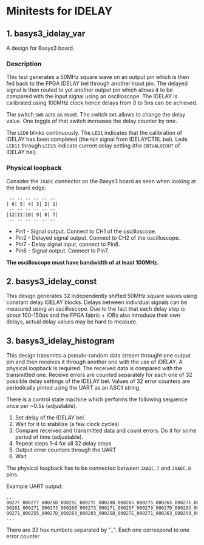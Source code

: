 # Minitests for IDELAY

## 1. basys3_idelay_var

A design for Basys3 board.

### Description

This test generates a 50MHz square wave on an output pin which is then fed back to the FPGA IDELAY bel through another input pin. The delayed signal is then routed to yet another output pin which allows it to be compared with the input signal using an oscilloscope. The IDELAY is calibrated using 100MHz clock hence delays from 0 to 5ns can be achieved.

The switch `SW0` acts as reset. The switch `SW1` allows to change the delay value. One toggle of that switch increases the delay counter by one.

The `LED0` blinks continuously. The `LED1` indicates that the calibration of IDELAY has been completed (the `RDY` signal from IDELAYCTRL bel). Leds `LED11` through `LED15` indicate current delay setting (the `CNTVALUEOUT` of IDELAY bel).

### Physical loopback

Consider the `JXADC` connector on the Basys3 board as seen when looking at the board edge:
```
 -- -- -- -- -- --
| 6| 5| 4| 3| 2| 1|
 -- -- -- -- -- --
|12|11|10| 9| 8| 7|
 -- -- -- -- -- --
```

 - Pin1 - Signal output. Connect to CH1 of the oscilloscope.
 - Pin2 - Delayed signal output. Connect to CH2 of the oscilloscope.
 - Pin7 - Delay signal input, connect to Pin8.
 - Pin8 - Signal output. Connect to Pin7.

**The oscilloscope must have bandwidth of at least 100MHz.**

## 2. basys3_idelay_const

This design generates 32 independently shifted 50MHz square waves using constant delay IDELAY blocks. Delays between individual signals can be measured using an oscilloscope. Due to the fact that each delay step is about 100-150ps and the FPGA fabric + IOBs also introduce their own delays, actual delay values may be hard to measure.

## 3. basys3_idelay_histogram

This design transmitts a pseudo-random data stream throught one output pin and then receives it through another one with the use of IDELAY. A physical loopback is required. The received data is compared with the transmitted one. Receive errors are counted separately for each one of 32 possible delay settings of the IDELAY bel. Values of 32 error counters are periodically pinted using the UART as an ASCII string.

There is a control state machine which performs the following sequence once per ~0.5s (adjustable).

 1. Set delay of the IDELAY bel.
 2. Wait for it to stabilize (a few clock cycles)
 3. Compare received and transmitted data and count errors. Do it for some period of time (adjustable).
 4. Repeat steps 1-4 for all 32 delay steps
 5. Output error counters through the UART
 6. Wait

The physical loopback has to be connected between `JXADC.7` and `JXADC.8` pins.

Example UART output:

```
...
0027F_000277_00026D_00025C_00027C_00028B_000265_000275_000265_000271_000275_000255_00027A_000280_00027B_000265_00027B_00027A_00025D_000263_000256_00026F_000293_000268_000286_000260_000269_000275_000266_00026D_000273_000272
00281_000271_000273_00026B_000273_000271_00025F_000279_00027D_000283_000266_000279_000274_00025D_000261_000260_00026F_000287_00026E_000289_000261_000267_00027A_00026C_00026D_000270_00026C_00027C_000251_000266_00027A_000283
00271_000255_00027D_000283_000283_00025B_00027E_000271_000263_000259_000262_000270_00027E_00026F_00027D_000267_00026C_00026E_00026E_00027B_00026F_00026D_000279_000250_00026E_00027E_000282_000267_000270_000262_000237_000284
...
```

There are 32 hex numbers separated by "_". Each one correspond to one error counter.
